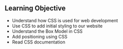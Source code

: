 ## __Learning Objective__
- Understand how CSS is used for web development
- Use CSS to add initial styling to our website
- Understand the Box Model in CSS
- Add positioning using CSS
- Read CSS documentation
